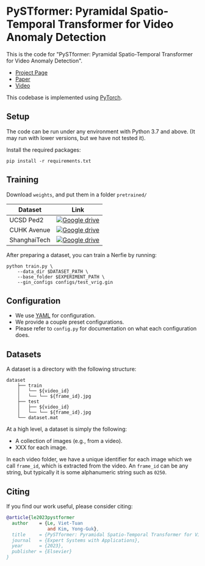 # PySTformer: Pyramidal Spatio-Temporal Transformer for Video Anomaly Detection
This is the code for "PySTformer: Pyramidal Spatio-Temporal Transformer for Video Anomaly Detection".

 * [Project Page](https://vt-le.github.io/pystformer)
 * [Paper](https://arxiv.org)
 * [Video](https://www.youtube.com)
 
This codebase is implemented using [PyTorch](https://pytorch.org/).


## Setup
The code can be run under any environment with Python 3.7 and above.
(It may run with lower versions, but we have not tested it).

Install the required packages:

    pip install -r requirements.txt
  

## Training

Download `weights`, and put them in a folder `pretrained/`

| Dataset      | Link                                                                                   |
|--------------|----------------------------------------------------------------------------------------|
| UCSD Ped2    | [![Google drive](https://colab.research.google.com/assets/colab-badge.svg)](https://)  |
| CUHK Avenue  | [![Google drive](https://colab.research.google.com/assets/colab-badge.svg)](https://) |
| ShanghaiTech | [![Google drive](https://colab.research.google.com/assets/colab-badge.svg)](https://) |
 

After preparing a dataset, you can train a Nerfie by running:
    
    python train.py \
        --data_dir $DATASET_PATH \
        --base_folder $EXPERIMENT_PATH \
        --gin_configs configs/test_vrig.gin
 

## Configuration
 * We use [YAML](https://yaml.org/) for configuration.
 * We provide a couple preset configurations.
 * Please refer to `config.py` for documentation on what each configuration does.

 
## Datasets
A dataset is a directory with the following structure:

    dataset
        ├── train
        │   └── ${video_id}
        │   └── └── ${frame_id}.jpg
        ├── test
        │   ├── ${video_id}
        │   └── └── ${frame_id}.jpg
        └── dataset.mat

At a high level, a dataset is simply the following:
 * A collection of images (e.g., from a video).
 * XXX for each image.
 
In each video folder, we have a unique identifier for each image which we call `frame_id`, which is extracted from the 
video. An `frame_id` can be any string, but typically it is some alphanumeric string such as `0250`.


## Citing
If you find our work useful, please consider citing:
```BibTeX
@article{le2023pystformer
  author    = {Le, Viet-Tuan                
               and Kim, Yong-Guk},
  title     = {PySTformer: Pyramidal Spatio-Temporal Transformer for Video Anomaly Detection},
  journal   = {Expert Systems with Applications},
  year      = {2023},
  publisher = {Elsevier}
}
```
